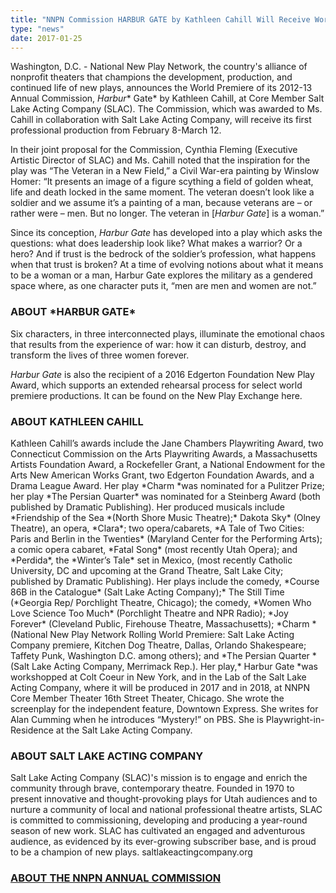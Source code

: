 ```yaml
---
title: "NNPN Commission HARBUR GATE by Kathleen Cahill Will Receive World Premiere at Salt Lake Acting Company"
type: "news"
date: 2017-01-25
---
```


<span class="lead-in">Washington, D.C. - National New Play Network, the country's alliance of nonprofit theaters that champions the development, production, and continued life of new plays, announces the World Premiere of its 2012-13 Annual Commission, </span>*<span class="lead-in">Harbur</span>*<span class="lead-in">* Gate* by Kathleen Cahill, at Core Member Salt Lake Acting Company (SLAC). The Commission, which was awarded to Ms. Cahill in collaboration with Salt Lake Acting Company, will receive its first professional production from February 8-March 12.</span>

In their joint proposal for the Commission, Cynthia Fleming (Executive Artistic Director of SLAC) and Ms. Cahill noted that the inspiration for the play was “The Veteran in a New Field,” a Civil War-era painting by Winslow Homer: “It presents an image of a figure scything a field of golden wheat, life and death locked in the same moment. The veteran doesn’t look like a soldier and we assume it’s a painting of a man, because veterans are – or rather were – men. But no longer. The veteran in [*Harbur Gate*] is a woman.”

Since its conception, *Harbur Gate* has developed into a play which asks the questions: what does leadership look like? What makes a warrior? Or a hero? And if trust is the bedrock of the soldier’s profession, what happens when that trust is broken? At a time of evolving notions about what it means to be a woman or a man, Harbur Gate explores the military as a gendered space where, as one character puts it, “men are men and women are not.”

<h3>ABOUT *HARBUR GATE*</h3>
Six characters, in three interconnected plays, illuminate the emotional chaos that results from the experience of war: how it can disturb, destroy, and transform the lives of three women forever.

*Harbur Gate* is also the recipient of a 2016 Edgerton Foundation New Play Award, which supports an extended rehearsal process for select world premiere productions. It can be found on the New Play Exchange here.

<h3>ABOUT KATHLEEN CAHILL</h3>
Kathleen Cahill’s awards include the Jane Chambers Playwriting Award, two Connecticut Commission on the Arts Playwriting Awards, a Massachusetts Artists Foundation Award, a Rockefeller Grant, a National Endowment for the Arts New American Works Grant, two Edgerton Foundation Awards, and a Drama League Award. Her play *Charm *was nominated for a Pulitzer Prize; her play *The Persian Quarter* was nominated for a Steinberg Award (both published by Dramatic Publishing). Her produced musicals include *Friendship of the Sea *(North Shore Music Theatre);* Dakota Sky* (Olney Theatre), an opera, *Clara*; two opera/cabarets, *A Tale of Two Cities: Paris and Berlin in the Twenties* (Maryland Center for the Performing Arts); a comic opera cabaret, *Fatal Song* (most recently Utah Opera); and *Perdida*, the *Winter’s Tale* set in Mexico, (most recently Catholic University, DC and upcoming at the Grand Theatre, Salt Lake City; published by Dramatic Publishing). Her plays include the comedy, *Course 86B in the Catalogue* (Salt Lake Acting Company);* The Still Time (*Georgia Rep/ Porchlight Theatre, Chicago); the comedy, *Women Who Love Science Too Much* (Porchlight Theatre and NPR Radio); *Joy Forever* (Cleveland Public, Firehouse Theatre, Massachusetts); *Charm *(National New Play Network Rolling World Premiere: Salt Lake Acting Company premiere, Kitchen Dog Theatre, Dallas, Orlando Shakespeare; Taffety Punk, Washington D.C. among others); and *The Persian Quarter *(Salt Lake Acting Company, Merrimack Rep.). Her play,* Harbur Gate *was workshopped at Colt Coeur in New York, and in the Lab of the Salt Lake Acting Company, where it will be produced in 2017 and in 2018, at NNPN Core Member Theater 16th Street Theater, Chicago. She wrote the screenplay for the independent feature, Downtown Express. She writes for Alan Cumming when he introduces “Mystery!” on PBS. She is Playwright-in-Residence at the Salt Lake Acting Company.

<h3>ABOUT SALT LAKE ACTING COMPANY</h3>
Salt Lake Acting Company (SLAC)'s mission is to engage and enrich the community through brave, contemporary theatre. Founded in 1970 to present innovative and thought-provoking plays for Utah audiences and to nurture a community of local and national professional theatre artists, SLAC is committed to commissioning, developing and producing a year-round season of new work. SLAC has cultivated an engaged and adventurous audience, as evidenced by its ever-growing subscriber base, and is proud to be a champion of new plays. saltlakeactingcompany.org

<h3><a href="http://nnpn.org/programs/commissions" rel="nofollow">ABOUT THE NNPN ANNUAL COMMISSION</a></h3>
